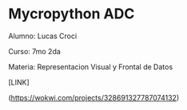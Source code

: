 # Mycropython ADC


Alumno: Lucas Croci

Curso: 7mo 2da

Materia: Representacion Visual y Frontal de Datos

[LINK]

(https://wokwi.com/projects/328691327787074132)
